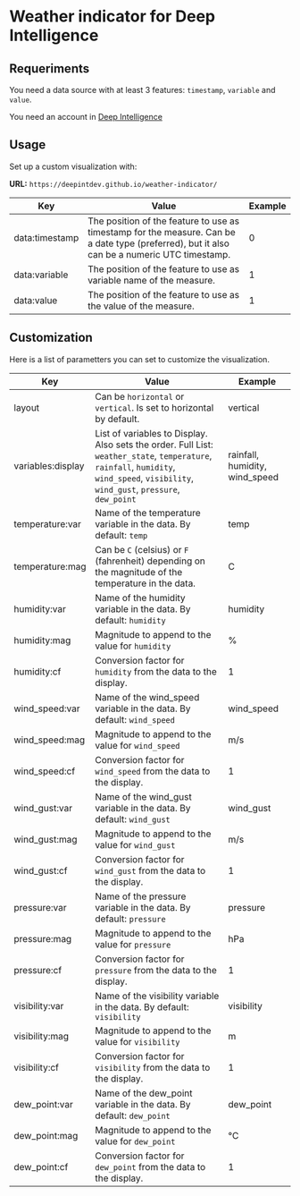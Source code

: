 # Weather indicator for Deep Intelligence

## Requeriments

You need a data source with at least 3 features: `timestamp`, `variable` and `value`.

You need an account in [Deep Intelligence](https://app.deepint.net/)

## Usage

Set up a custom visualization with:

**URL:** `https://deepintdev.github.io/weather-indicator/`

| Key | Value | Example |
| --- | --- | --- |
| data:timestamp | The position of the feature to use as timestamp for the measure. Can be a date type (preferred), but it also can be a numeric UTC timestamp. | 0 |
| data:variable | The position of the feature to use as variable name of the measure. | 1 |
| data:value | The position of the feature to use as the value of the measure. | 1 |

## Customization

Here is a list of parametters you can set to customize the visualization.

| Key | Value | Example |
| --- | --- | --- |
| layout | Can be `horizontal` or `vertical`. Is set to horizontal by default. | vertical |
| variables:display | List of variables to Display. Also sets the order. Full List: `weather_state`, `temperature`, `rainfall`, `humidity`, `wind_speed`, `visibility`, `wind_gust`, `pressure`, `dew_point` | rainfall, humidity, wind_speed |
| temperature:var | Name of the temperature variable in the data. By default: `temp` | temp |
| temperature:mag | Can be `C` (celsius) or `F` (fahrenheit) depending on the magnitude of the temperature in the data. | C |
| humidity:var | Name of the humidity variable in the data. By default: `humidity` | humidity |
| humidity:mag | Magnitude to append to the value for `humidity` | % |
| humidity:cf | Conversion factor for `humidity` from the data to the display. | 1 |
| wind_speed:var | Name of the wind_speed variable in the data. By default: `wind_speed` | wind_speed |
| wind_speed:mag | Magnitude to append to the value for `wind_speed` | m/s |
| wind_speed:cf | Conversion factor for `wind_speed` from the data to the display. | 1 |
| wind_gust:var | Name of the wind_gust variable in the data. By default: `wind_gust` | wind_gust |
| wind_gust:mag | Magnitude to append to the value for `wind_gust` | m/s |
| wind_gust:cf | Conversion factor for `wind_gust` from the data to the display. | 1 |
| pressure:var | Name of the pressure variable in the data. By default: `pressure` | pressure |
| pressure:mag | Magnitude to append to the value for `pressure` | hPa |
| pressure:cf | Conversion factor for `pressure` from the data to the display. | 1 |
| visibility:var | Name of the visibility variable in the data. By default: `visibility` | visibility |
| visibility:mag | Magnitude to append to the value for `visibility` | m |
| visibility:cf | Conversion factor for `visibility` from the data to the display. | 1 |
| dew_point:var | Name of the dew_point variable in the data. By default: `dew_point` | dew_point |
| dew_point:mag | Magnitude to append to the value for `dew_point` | °C |
| dew_point:cf | Conversion factor for `dew_point` from the data to the display. | 1 |

